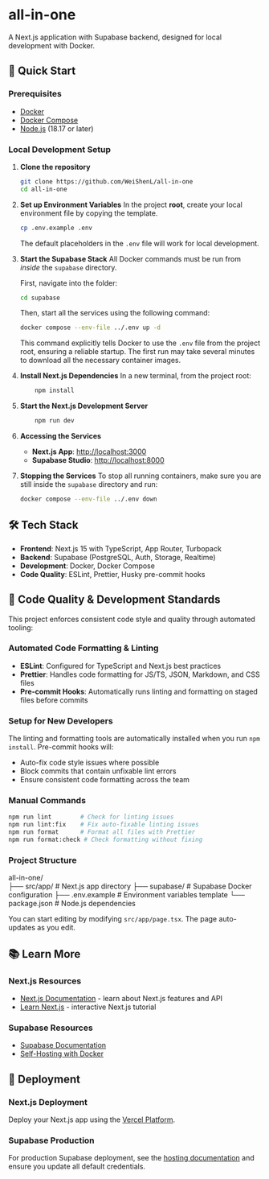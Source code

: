 # all-in-one

A Next.js application with Supabase backend, designed for local development with Docker.

## 🚀 Quick Start

### Prerequisites

- [Docker](https://docs.docker.com/get-docker/)
- [Docker Compose](https://docs.docker.com/compose/install/)
- [Node.js](https://nodejs.org/) (18.17 or later)

### Local Development Setup

1. **Clone the repository**

   ```bash
   git clone https://github.com/WeiShenL/all-in-one
   cd all-in-one
   ```

2. **Set up Environment Variables**
   In the project **root**, create your local environment file by copying the template.

   ```bash
   cp .env.example .env
   ```

   The default placeholders in the `.env` file will work for local development.

3. **Start the Supabase Stack**
   All Docker commands must be run from _inside_ the `supabase` directory.

   First, navigate into the folder:

   ```bash
   cd supabase
   ```

   Then, start all the services using the following command:

   ```bash
   docker compose --env-file ../.env up -d
   ```

   This command explicitly tells Docker to use the `.env` file from the project root, ensuring a reliable startup. The first run may take several minutes to download all the necessary container images.

4. **Install Next.js Dependencies**
   In a new terminal, from the project root:

   ```bash
       npm install
   ```

5. **Start the Next.js Development Server**
   ```bash
       npm run dev
   ```
6. **Accessing the Services**
   - **Next.js App**: [http://localhost:3000](http://localhost:3000)
   - **Supabase Studio**: [http://localhost:8000](http://localhost:8000)

7. **Stopping the Services**
   To stop all running containers, make sure you are still inside the `supabase` directory and run:

   ```bash
   docker compose --env-file ../.env down
   ```

## 🛠️ Tech Stack

- **Frontend**: Next.js 15 with TypeScript, App Router, Turbopack
- **Backend**: Supabase (PostgreSQL, Auth, Storage, Realtime)
- **Development**: Docker, Docker Compose
- **Code Quality**: ESLint, Prettier, Husky pre-commit hooks

## 🧹 Code Quality & Development Standards

This project enforces consistent code style and quality through automated tooling:

### Automated Code Formatting & Linting

- **ESLint**: Configured for TypeScript and Next.js best practices
- **Prettier**: Handles code formatting for JS/TS, JSON, Markdown, and CSS files
- **Pre-commit Hooks**: Automatically runs linting and formatting on staged files before commits

### Setup for New Developers

The linting and formatting tools are automatically installed when you run `npm install`. Pre-commit hooks will:

- Auto-fix code style issues where possible
- Block commits that contain unfixable lint errors
- Ensure consistent code formatting across the team

### Manual Commands

```bash
npm run lint        # Check for linting issues
npm run lint:fix    # Fix auto-fixable linting issues
npm run format      # Format all files with Prettier
npm run format:check # Check formatting without fixing
```

### Project Structure

all-in-one/  
├── src/app/ # Next.js app directory
├── supabase/ # Supabase Docker configuration
├── .env.example # Environment variables template
└── package.json # Node.js dependencies

You can start editing by modifying `src/app/page.tsx`. The page auto-updates as you edit.

## 📚 Learn More

### Next.js Resources

- [Next.js Documentation](https://nextjs.org/docs) - learn about Next.js features and API
- [Learn Next.js](https://nextjs.org/learn) - interactive Next.js tutorial

### Supabase Resources

- [Supabase Documentation](https://supabase.com/docs)
- [Self-Hosting with Docker](https://supabase.com/docs/guides/hosting/docker)

## 🚀 Deployment

### Next.js Deployment

Deploy your Next.js app using the [Vercel Platform](https://vercel.com/new?utm_medium=default-template&filter=next.js&utm_source=create-next-app&utm_campaign=create-next-app-readme).

### Supabase Production

For production Supabase deployment, see the [hosting documentation](https://supabase.com/docs/guides/hosting/docker#securing-your-services) and ensure you update all default credentials.
